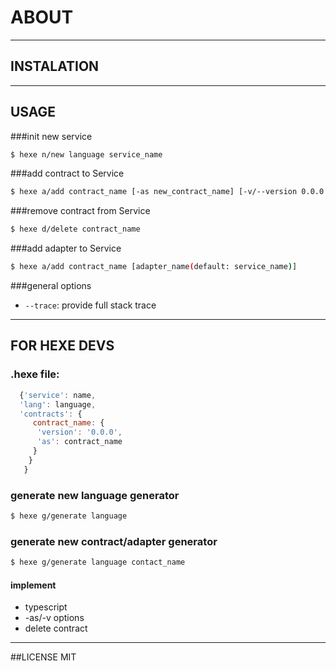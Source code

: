 # ABOUT

***

## INSTALATION

***

## USAGE

###init new service
```bash
$ hexe n/new language service_name
```

###add contract to Service
```bash
$ hexe a/add contract_name [-as new_contract_name] [-v/--version 0.0.0 ]
```

###remove contract from Service
```bash
$ hexe d/delete contract_name
```

###add adapter to Service
```bash
$ hexe a/add contract_name [adapter_name(default: service_name)]
```

###general options
* ```--trace```: provide full stack trace

***

## FOR HEXE DEVS

### .hexe file:
```javascript
  {'service': name,
  'lang': language,
  'contracts': {
     contract_name: {
 	  'version': '0.0.0',
 	  'as': contract_name
 	 }
    }
   }
```

### generate new language generator
```bash
$ hexe g/generate language
```

### generate new contract/adapter generator
```bash
$ hexe g/generate language contact_name
```


#### implement
* typescript
* -as/-v options
* delete contract

***

##LICENSE
MIT
